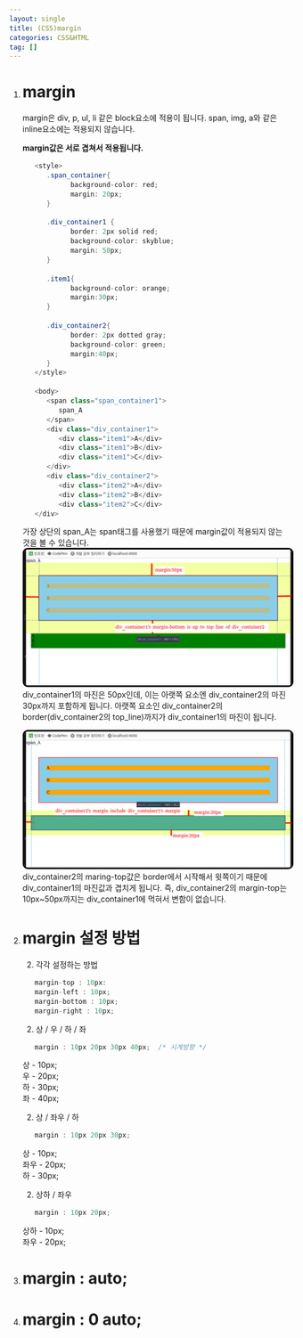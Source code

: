 ```yaml
---
layout: single
title: (CSS)margin
categories: CSS&HTML
tag: []
---
```


1. # margin
   margin은 div, p, ul, li 같은 block요소에 적용이 됩니다. span, img, a와 같은 inline요소에는 적용되지 않습니다.

   __margin값은 서로 겹쳐서 적용됩니다.__   

   ```cs
      <style>
         .span_container{
               background-color: red;
               margin: 20px;
         }

         .div_container1 {
               border: 2px solid red;
               background-color: skyblue;
               margin: 50px;
         }

         .item1{
               background-color: orange;
               margin:30px;
         }

         .div_container2{
               border: 2px dotted gray;
               background-color: green;
               margin:40px;
         }
      </style>
   
      <body>
         <span class="span_container1">
            span_A
         </span>
         <div class="div_container1">
            <div class="item1">A</div>
            <div class="item1">B</div>
            <div class="item1">C</div>
         </div>
         <div class="div_container2">
            <div class="item2">A</div>
            <div class="item2">B</div>
            <div class="item2">C</div>
      </div>
   ```   
      
   가장 상단의 span_A는 span태그를 사용했기 때문에 margin값이 적용되지 않는 것을 볼 수 있습니다.   
   <img src="../../imgs/CH/margin_1.png" style="border:3px solid black;border-radius:9px;width:800px">   
   div_container1의 마진은 50px인데, 이는 아랫쪽 요소엔 div_container2의 마진 30px까지 포함하게 됩니다. 아랫쪽 요소인 div_container2의 border(div_container2의 top_line)까지가 div_container1의 마진이 됩니다.   

   <img src="../../imgs/CH/margin_2.png" style="border:3px solid black;border-radius:9px;width:800px">   
   div_container2의 maring-top값은 border에서 시작해서 윗쪽이기 때문에 div_container1의 마진값과 겹치게 됩니다. 즉, div_container2의 margin-top는 10px~50px까지는 div_container1에 먹혀서 변함이 없습니다.

1. # margin 설정 방법

   2. 각각 설정하는 방법   
   ```cs
      margin-top : 10px: 
      margin-left : 10px;
      margin-bottom : 10px;
      margin-right : 10px;
   ```   
      
   2. 상 / 우 / 하 / 좌     
   ```cs
      margin : 10px 20px 30px 40px;  /* 시계방향 */
   ```   
   상 - 10px;      
   우 - 20px;   
   하 - 30px;   
   좌 - 40px;   
      
   2. 상 / 좌우 / 하      
   ```cs
      margin : 10px 20px 30px;
   ```   
   상 - 10px;   
   좌우 - 20px;   
   하 - 30px;   

   2. 상하 / 좌우   
   ```cs 
      margin : 10px 20px;
   ```   
   상하 - 10px;   
   좌우 - 20px;
      
1. # margin : auto;
   

1. # margin : 0 auto;




